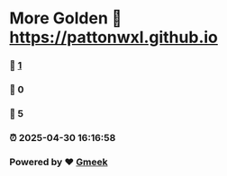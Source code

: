 # More Golden :link: https://pattonwxl.github.io 
### :page_facing_up: [1](https://pattonwxl.github.io/tag.html) 
### :speech_balloon: 0 
### :hibiscus: 5 
### :alarm_clock: 2025-04-30 16:16:58 
### Powered by :heart: [Gmeek](https://github.com/Meekdai/Gmeek)
